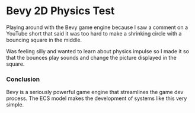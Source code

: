 # Bevy 2D Physics Test

Playing around with the Bevy game engine because I saw a comment on a YouTube short that said it was too hard to make a shrinking circle with a bouncing square in the middle.

Was feeling silly and wanted to learn about physics impulse so I made it so that the bounces play sounds and change the picture displayed in the square.

### Conclusion

Bevy is a seriously powerful game engine that streamlines the game dev process. The ECS model makes the development of systems like this very simple.
